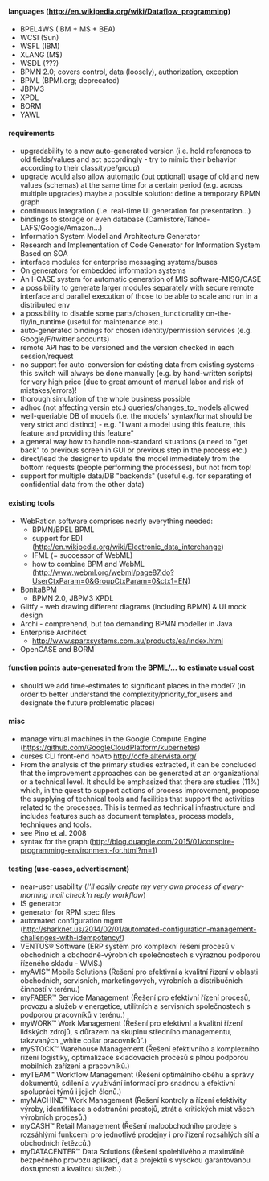 #### languages (http://en.wikipedia.org/wiki/Dataflow_programming)
* BPEL4WS (IBM + M$ + BEA)
* WCSI (Sun)
* WSFL (IBM)
* XLANG (M$)
* WSDL (???)
* BPMN 2.0; covers control, data (loosely), authorization, exception
* BPML (BPMI.org; deprecated)
* JBPM3
* XPDL
* BORM
* YAWL

#### requirements
* upgradability to a new auto-generated version (i.e. hold references to old fields/values and act accordingly - try to mimic their behavior according to their class/type/group)
* upgrade would also allow automatic (but optional) usage of old and new values (schemas) at the same time for a certain period (e.g. across multiple upgrades) maybe a possible solution: define a temporary BPMN graph
* continuous integration (i.e. real-time UI generation for presentation...)
* bindings to storage or even database (Camlistore/Tahoe-LAFS/Google/Amazon...)
* Information System Model and Architecture Generator
* Research and Implementation of Code Generator for Information System Based on SOA
* interface modules for enterprise messaging systems/buses
* On generators for embedded information systems
* An I-CASE system for automatic generation of MIS software-MISG/CASE
* a possibility to generate larger modules separately with secure remote interface and parallel execution of those to be able to scale and run in a distributed env
* a possibility to disable some parts/chosen_functionality on-the-fly/in_runtime (useful for maintenance etc.)
* auto-generated bindings for chosen identity/permission services (e.g. Google/F/twitter accounts)
* remote API has to be versioned and the version checked in each session/request
* no support for auto-conversion for existing data from existing systems - this switch will always be done manually (e.g. by hand-written scripts) for very high price (due to great amount of manual labor and risk of mistakes/errors)!
* thorough simulation of the whole business possible
* adhoc (not affecting versin etc.) queries/changes_to_models allowed
* well-queriable DB of models (i.e. the models' syntax/format should be very strict and distinct) - e.g. "I want a model using this feature, this feature and providing this feature"
* a general way how to handle non-standard situations (a need to "get back" to previous screen in GUI or previous step in the process etc.)
* direct/lead the designer to update the model immediately from the bottom requests (people performing the processes), but not from top!
* support for multiple data/DB "backends" (useful e.g. for separating of confidential data from the other data)

#### existing tools
* WebRation software comprises nearly everything needed:
  * BPMN/BPEL BPML
  * support for EDI (http://en.wikipedia.org/wiki/Electronic_data_interchange)
  * IFML (= successor of WebML)
  * how to combine BPM and WebML (http://www.webml.org/webml/page87.do?UserCtxParam=0&GroupCtxParam=0&ctx1=EN)
* BonitaBPM
  * BPMN 2.0, JBPM3 XPDL
* Gliffy - web drawing different diagrams (including BPMN) & UI mock design
* Archi - comprehend, but too demanding BPMN modeller in Java
* Enterprise Architect
  * http://www.sparxsystems.com.au/products/ea/index.html
* OpenCASE and BORM

#### function points auto-generated from the BPML/... to estimate usual cost
* should we add time-estimates to significant places in the model? (in order to better understand the complexity/priority_for_users and designate the future problematic places)

#### misc
* manage virtual machines in the Google Compute Engine (https://github.com/GoogleCloudPlatform/kubernetes)
* curses CLI front-end howto http://ccfe.altervista.org/
* From the analysis of the primary studies extracted, it can be concluded that the improvement approaches can be generated at an organizational or a technical level. It should be emphasized that there are studies (11%) which, in the quest to support actions of process improvement, propose the supplying of technical tools and facilities that support the activities related to the processes. This is termed as technical infrastructure and includes features such as document templates, process models, techniques and tools.
* see Pino et al. 2008
* syntax for the graph (http://blog.duangle.com/2015/01/conspire-programming-environment-for.html?m=1)

#### testing (use-cases, advertisement)
* near-user usability (*I'll easily create my very own process of every-morning mail check'n reply workflow*)
* IS generator
* generator for RPM spec files
* automated configuration mgmt (http://sharknet.us/2014/02/01/automated-configuration-management-challenges-with-idempotency/)
* VENTUS® Software (ERP systém pro komplexní řešení procesů v obchodních a obchodně-výrobních společnostech s výraznou podporou řízeného skladu - WMS.)
* myAVIS™ Mobile Solutions (Řešení pro efektivní a kvalitní řízení v oblasti obchodních, servisních, marketingových, výrobních a distribučních činností v terénu.)
* myFABER™ Service Management (Řešení pro efektivní řízení procesů, provozu a služeb v energetice, utilitních a servisních společnostech s podporou pracovníků v terénu.)
* myWORK™ Work Management (Řešení pro efektivní a kvalitní řízení lidských zdrojů, s důrazem na skupinu středního managementu, takzvaných „white collar pracovníků“.)
* mySTOCK™ Warehouse Management (Řešení efektivního a komplexního řízení logistiky, optimalizace skladovacích procesů s plnou podporou mobilních zařízení a pracovníků.)
* myTEAM™ Workflow Management (Řešení optimálního oběhu a správy dokumentů, sdílení a využívání informací pro snadnou a efektivní spolupráci týmů i jejich členů.)
* myMACHINE™ Work Management (Řešení kontroly a řízení efektivity výroby, identifikace a odstranění prostojů, ztrát a kritických míst všech výrobních procesů.)
* myCASH™ Retail Management (Řešení maloobchodního prodeje s rozsáhlými funkcemi pro jednotlivé prodejny i pro řízení rozsáhlých sítí a obchodních řetězců.)
* myDATACENTER™ Data Solutions (Řešení spolehlivého a maximálně bezpečného provozu aplikací, dat a projektů s vysokou garantovanou dostupností a kvalitou služeb.)
